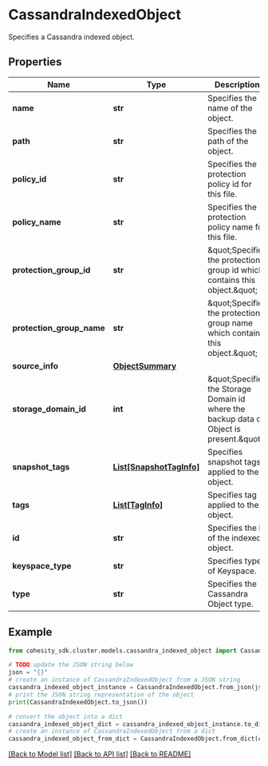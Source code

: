 # CassandraIndexedObject

Specifies a Cassandra indexed object.

## Properties

Name | Type | Description | Notes
------------ | ------------- | ------------- | -------------
**name** | **str** | Specifies the name of the object. | [optional] 
**path** | **str** | Specifies the path of the object. | [optional] 
**policy_id** | **str** | Specifies the protection policy id for this file. | [optional] 
**policy_name** | **str** | Specifies the protection policy name for this file. | [optional] 
**protection_group_id** | **str** | \&quot;Specifies the protection group id which contains this object.\&quot; | [optional] 
**protection_group_name** | **str** | \&quot;Specifies the protection group name which contains this object.\&quot; | [optional] 
**source_info** | [**ObjectSummary**](ObjectSummary.md) |  | [optional] 
**storage_domain_id** | **int** | \&quot;Specifies the Storage Domain id where the backup data of Object is present.\&quot; | [optional] 
**snapshot_tags** | [**List[SnapshotTagInfo]**](SnapshotTagInfo.md) | Specifies snapshot tags applied to the object. | [optional] 
**tags** | [**List[TagInfo]**](TagInfo.md) | Specifies tag applied to the object. | [optional] 
**id** | **str** | Specifies the id of the indexed object. | [optional] 
**keyspace_type** | **str** | Specifies type of Keyspace. | [optional] 
**type** | **str** | Specifies the Cassandra Object type. | [optional] 

## Example

```python
from cohesity_sdk.cluster.models.cassandra_indexed_object import CassandraIndexedObject

# TODO update the JSON string below
json = "{}"
# create an instance of CassandraIndexedObject from a JSON string
cassandra_indexed_object_instance = CassandraIndexedObject.from_json(json)
# print the JSON string representation of the object
print(CassandraIndexedObject.to_json())

# convert the object into a dict
cassandra_indexed_object_dict = cassandra_indexed_object_instance.to_dict()
# create an instance of CassandraIndexedObject from a dict
cassandra_indexed_object_from_dict = CassandraIndexedObject.from_dict(cassandra_indexed_object_dict)
```
[[Back to Model list]](../README.md#documentation-for-models) [[Back to API list]](../README.md#documentation-for-api-endpoints) [[Back to README]](../README.md)



